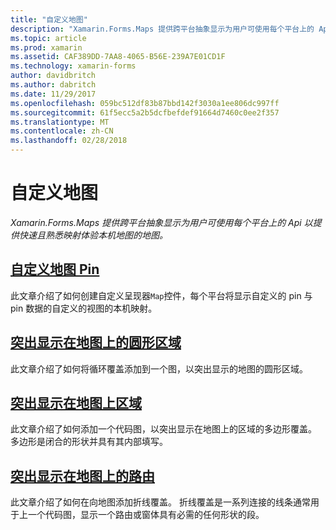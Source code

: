 ```yaml
---
title: "自定义地图"
description: "Xamarin.Forms.Maps 提供跨平台抽象显示为用户可使用每个平台上的 Api 以提供快速且熟悉映射体验本机地图的地图。"
ms.topic: article
ms.prod: xamarin
ms.assetid: CAF389DD-7AA8-4065-B56E-239A7E01CD1F
ms.technology: xamarin-forms
author: davidbritch
ms.author: dabritch
ms.date: 11/29/2017
ms.openlocfilehash: 059bc512df83b87bbd142f3030a1ee806dc997ff
ms.sourcegitcommit: 61f5ecc5a2b5dcfbefdef91664d7460c0ee2f357
ms.translationtype: MT
ms.contentlocale: zh-CN
ms.lasthandoff: 02/28/2018
---
```

# <a name="customizing-a-map"></a>自定义地图

_Xamarin.Forms.Maps 提供跨平台抽象显示为用户可使用每个平台上的 Api 以提供快速且熟悉映射体验本机地图的地图。_

## <a name="customizing-a-map-pincustomized-pinmd"></a>[自定义地图 Pin](customized-pin.md)

此文章介绍了如何创建自定义呈现器`Map`控件，每个平台将显示自定义的 pin 与 pin 数据的自定义的视图的本机映射。

## <a name="highlighting-a-circular-area-on-a-mapcircle-map-overlaymd"></a>[突出显示在地图上的圆形区域](circle-map-overlay.md)

此文章介绍了如何将循环覆盖添加到一个图，以突出显示的地图的圆形区域。

## <a name="highlighting-a-region-on-a-mappolygon-map-overlaymd"></a>[突出显示在地图上区域](polygon-map-overlay.md)

此文章介绍了如何添加一个代码图，以突出显示在地图上的区域的多边形覆盖。 多边形是闭合的形状并具有其内部填写。

## <a name="highlighting-a-route-on-a-mappolyline-map-overlaymd"></a>[突出显示在地图上的路由](polyline-map-overlay.md)

此文章介绍了如何在向地图添加折线覆盖。 折线覆盖是一系列连接的线条通常用于上一个代码图，显示一个路由或窗体具有必需的任何形状的段。
